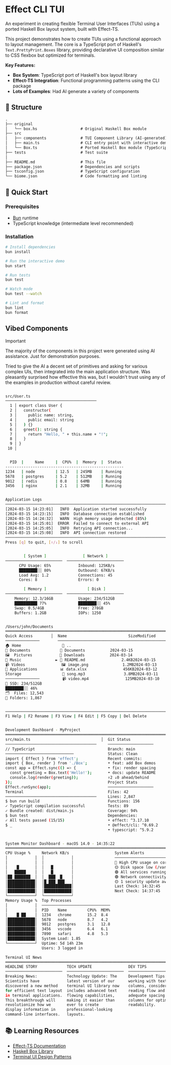 # Effect CLI TUI

An experiment in creating flexible Terminal User Interfaces (TUIs) using a
ported Haskell Box layout system, built with Effect-TS.

This project demonstrates how to create TUIs using a functional approach to
layout management. The core is a TypeScript port of Haskell's
`Text.PrettyPrint.Boxes` library, providing declarative UI composition similar
to CSS flexbox but optimized for terminals.

**Key Features:**

- **Box System**: TypeScript port of Haskell's box layout library
- **Effect-TS Integration**: Functional programming patterns using the CLI
  package
- **Lots of Examples**: Had AI generate a variety of components

## 📁 Structure

```txt
.
├── original
│   └── box.hs                   # Original Haskell Box module
├── src
│   ├── components               # TUI Component Library (AI-generated)
│   ├── main.ts                  # CLI entry point with interactive demo
│   └── Box.ts                   # Ported Haskell Box module (TypeScript)
├── tests                        # Test suite
│
├── README.md                    # This file
├── package.json                 # Dependencies and scripts
├── tsconfig.json                # TypeScript configuration
└── biome.json                   # Code formatting and linting
```

## 🚀 Quick Start

### Prerequisites

- [Bun](https://bun.sh) runtime
- TypeScript knowledge (intermediate level recommended)

### Installation

```bash
# Install dependencies
bun install

# Run the interactive demo
bun start

# Run tests
bun test

# Watch mode
bun test --watch

# Lint and format
bun lint
bun format
```

## Vibed Components

> [!IMPORTANT]
>
> The majority of the components in this project were generated using AI
> assistance. Just for demonstration purposes.
>
> Tried to give the AI a decent set of primitives and asking for various complex
> UIs, then integrated into the main application structure. Was pleasantly
> surprised how effective this was, but I wouldn't trust using any of the
> examples in production without careful review.

```sh

src/User.ts
────────────────────────────────────────
  1 │ export class User {
  2 │   constructor(
  3 │     public name: string,
  4 │     public email: string
  5 │   ) {}
  6 │   greet(): string {
  7 │     return "Hello, " + this.name + "!";
  8 │   }
  9 │ }
 10 │

```

```sh

  PID  |     Name     |  CPU%  |  Memory  |  Status
----------------------------------------------------
1234   | node         | 12.5   | 245MB    | Running
5678   | postgres     | 5.2    | 512MB    | Running
9012   | redis        | 0.8    | 64MB     | Running
3456   | nginx        | 2.1    | 32MB     | Running

```

```sh

Application Logs
────────────────────────────────────────────────────────────────────────────────
[2024-03-15 14:23:01]   INFO  Application started successfully
[2024-03-15 14:23:15]   INFO  Database connection established
[2024-03-15 14:24:32]   WARN  High memory usage detected (85%)
[2024-03-15 14:25:01]  ERROR  Failed to connect to external API
[2024-03-15 14:25:05]   INFO  Retrying API connection...
[2024-03-15 14:25:08]   INFO  API connection restored
────────────────────────────────────────────────────────────────────────────────
Press [q] to quit, [↑/↓] to scroll

```

```sh

        [ System ]                [ Network ]
─────────────────────────  ─────────────────────────
      CPU Usage: 65%            Inbound: 125KB/s
      ████████░░ 80%            Outbound: 67KB/s
      Load Avg: 1.2             Connections: 45
      Cores: 8                  Errors: 0

        [ Memory ]                  [ Disk ]
─────────────────────────  ─────────────────────────
    Memory: 12.3/16GB           Usage: 234/512GB
    ██████████ 77%              ████████░░ 45%
    Swap: 0.5/4GB               Free: 278GB
    Buffers: 1.2GB              IOPs: 1250

```

```sh

/Users/john/Documents
════════════════════════════════════════════════════════════════════════════════
Quick Access        │  Name                           SizeModified
───────────────        ──────────────────────────────────────────────────
🏠 Home                  📁 ..
📄 Documents             📁 Documents           2024-03-15
🖼️  Pictures            📁 Downloads           2024-03-14
🎵 Music               ► 📄 README.md                2.4KB2024-03-15
📹 Videos                🖼️ image.png               1.2MB2024-03-13
📱 Applications          📊 data.xlsx                456KB2024-03-12
Storage                  🎵 song.mp3                 3.8MB2024-03-11
───────────────          📹 video.mp4                125MB2024-03-10
💾 SSD: 234/512GB
████████░░ 46%
🗂️  Files: 12,543
📁 Folders: 1,867


────────────────────────────────────────────────────────────────────────────────
F1 Help | F2 Rename | F3 View | F4 Edit | F5 Copy | Del Delete

```

```sh

Development Dashboard - MyProject
════════════════════════════════════════════════════════════════════════════════════════════════════
src/main.ts                               │  Git Status
────────────────────────────────────────     ────────────────────
// TypeScript                                Branch: main
──────────────────────────────               Status: Clean
import { Effect } from 'effect';             Recent commits:
import { Box, render } from './Box';         • feat: add Box demos
const app = Effect.sync(() => {              • fix: render spacing
  const greeting = Box.text('Hello!');       • docs: update README
  console.log(render(greeting));             ↑2 ↓0 ahead/behind
});                                          Project Stats
Effect.runSync(app);                         ────────────────────
Terminal                                     Files: 42
────────────────────────────────────────     Lines: 2,847
$ bun run build                              Functions: 156
✓ TypeScript compilation successful          Tests: 89
✓ Bundle created: dist/main.js               Coverage: 94%
$ bun test                                   Dependencies:
✓ All tests passed (15/15)                   • effect: ^3.17.10
$ _                                          • @effect/cli: ^0.69.2
                                             • typescript: ^5.9.2

```

```sh

System Monitor Dashboard - macOS 14.0 - 14:35:22
════════════════════════════════════════════════════════════════════════════════════════════════════════════════════════
CPU Usage %     Network KB/s                    System Alerts
│            │  │            │                  ─────────────────────────
│            │  │            │                  🔴 High CPU usage on core 4
│    █       │  │   █        │                  🟡 Disk space low (/var 85%)
│   █████    │  │   █        │                  🟢 All services running
│██ ███████  │  │  ███  █    │                  🟢 Network connectivity OK
│████████████│  │█ ███ ███   │                  🟡 1 security update available
│████████████│  │████████████│                  Last Check: 14:32:45
│████████████│  │████████████│                  Next Check: 14:37:45
└────────────┘  └────────────┘
Memory Usage %  Top Processes
│            │  ──────────────────────────────
│            │  PID    Name         CPU%  MEM%
│    █ ██    │  1234   chrome       15.2  8.4
│████████████│  5678   node         8.7   4.2
│████████████│  9012   postgres     3.1   12.8
│████████████│  3456   vscode       6.4   6.1
│████████████│  7890   safari       4.8   5.3
│████████████│  System Load: 1.85
└────────────┘  Uptime: 5d 14h 23m
                Users: 3 logged in
```

```sh
Terminal UI News
════════════════════════════════════════════════════════════════════════════════
HEADLINE STORY             TECH UPDATE                DEV TIPS
─────────────────────────  ─────────────────────────  ─────────────────────────
Breaking News:             Technology Update: The     Development Tips: When
Scientists have            latest version of our      working with text
discovered a new method    terminal UI library now    columns, consider the
for efficient text layout  includes advanced text     reading flow and ensure
in terminal applications.  flowing capabilities,      adequate spacing between
This breakthrough will     making it easier than      columns for optimal
revolutionize how we       ever to create             readability.
display information in     professional-looking
command-line interfaces.   layouts.
```

## 📚 Learning Resources

- [Effect-TS Documentation](https://www.effect.website/)
- [Haskell Box Library](https://hackage.haskell.org/package/boxes)
- [Terminal UI Design Patterns](https://en.wikipedia.org/wiki/Text-based_user_interface)
